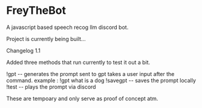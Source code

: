 # FreyTheBot
A javascript based speech recog llm discord bot.

Project is currently being built...

Changelog 1.1

Added three methods that run currently to test it out a bit.

!gpt -- generates the prompt sent to gpt takes a user input after the command. example : !gpt what is a dog
!savegpt -- saves the prompt locally
!test -- plays the prompt via discord

These are tempoary and only serve as proof of concept atm.
